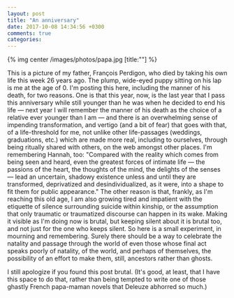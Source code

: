 ```yaml
---
layout: post
title: "An anniversary"
date: 2017-10-08 14:34:56 +0300
comments: true
categories: 
---
```


{% img center /images/photos/papa.jpg [title:""] %}

This is a picture of my father, François Perdigon, who died by taking his own life this week 26 years ago. The plump, wide-eyed puppy sitting on his lap is me at the age of 0. I'm posting this here, including the manner of his death, for two reasons. One is that this year, now, is the last year that I pass this anniversary while still younger than he was when he decided to end his life — next year I will remember the manner of his death as the choice of a relative ever younger than I am — and there is an overwhelming sense of impending transformation, and vertigo (and a bit of fear) that goes with that, of a life-threshold for me, not unlike other life-passages (weddings, graduations, etc.) which are made more real, including to ourselves, through being ritually shared with others, on the web amongst other places. I'm remembering Hannah, too: "Compared with the reality which comes from being seen and heard, even the greatest forces of intimate life — the passions of the heart, the thoughts of the mind, the delights of the senses — lead an uncertain, shadowy existence unless and until they are transformed, deprivatized and desindividualized, as it were, into a shape to fit them for public appearance." The other reason is that, frankly, as I'm reaching this old age, I am also growing tired and impatient with the etiquette of silence surrounding suicide within kinship, or the assumption that only traumatic or traumatized discourse can happen in its wake. Making it visible as I'm doing now is brutal, but keeping silent about it is brutal too, and not just for the one who keeps silent. So here is a small experiment, in mourning and remembering. Surely there should be a way to celebrate the natality and passage through the world of even those whose final act speaks poorly of natality, of the world, and perhaps of themselves, the possibility of an effort to make them, still, ancestors rather than ghosts.

I still apologize if you found this post brutal. (It's good, at least, that I have this space to do that, rather than being tempted to write one of those ghastly French papa-maman novels that Deleuze abhorred so much.)
